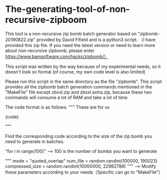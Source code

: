 # The-generating-tool-of-non-recursive-zipboom
This tool is a non-recursive zip bomb batch generator based on "zipbomb-20190822.zip" provided by David Fifield and is a python3 script. （I have provided this zip file. If you need the latest version or need to learn more about non-recursive zipbomb, please enter https://www.bamsoftware.com/hacks/zipbomb/）

This script was written by the way because of my experimental needs, so it doesn't look so formal (of course, my own code level is also limited)

Please run this script in the same directory as the file "zipbomb". This script provides all the zipbomb batch generation commands mentioned in the "MakeFile" file except zbxxl.zip and zbxxl.extra.zip, because these two commands will consume a lot of RAM and take a lot of time.

The code format is as follows:
"""
These are for xx

(code)

"""

Find the corresponding code according to the size of the zip bomb you need to generate in batches.

"for i in range(100)" --> 100 is the number of bombs you want to generate

"""
    mode = "quoted_overlap"
    num_file = random.randint(100000, 190023)
    compressed_size = random.randint(10000000, 22982788)
"""
--> Modify these parameters according to your needs（Specific can go to "MakeFile"）

